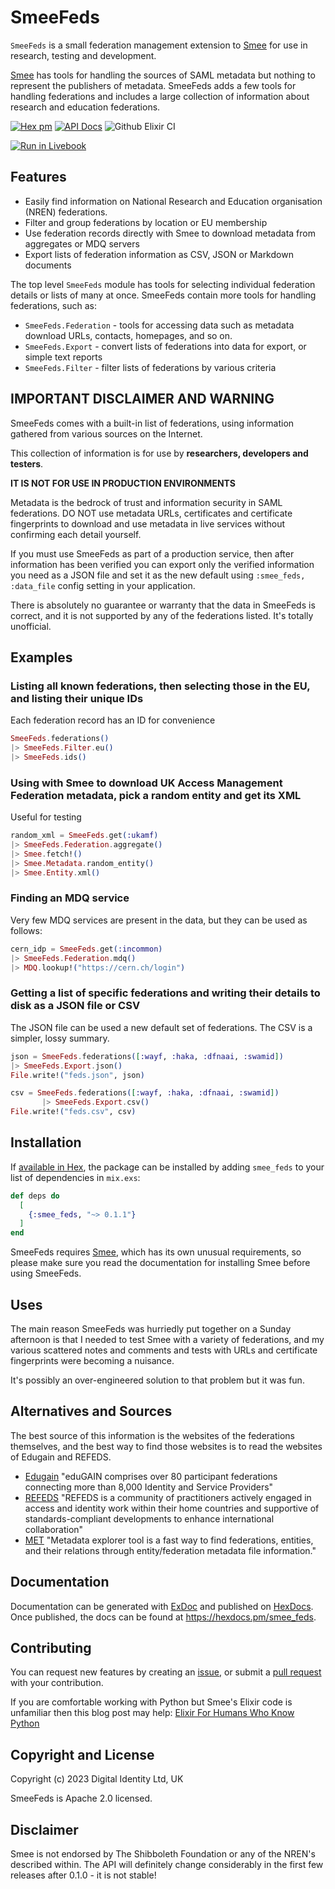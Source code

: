 # SmeeFeds

`SmeeFeds` is a small federation management extension to [Smee](https://github.com/Digital-Identity-Labs/smee) for use in
research, testing and development.

[Smee](https://github.com/Digital-Identity-Labs/smee) has tools for handling the sources of SAML metadata but 
nothing to represent the publishers of metadata. SmeeFeds adds a few tools for handling federations and includes a large
collection of information about research and education federations.

[![Hex pm](http://img.shields.io/hexpm/v/smee_feds.svg?style=flat)](https://hex.pm/packages/smee_feds)
[![API Docs](https://img.shields.io/badge/api-docs-yellow.svg?style=flat)](http://hexdocs.pm/smee_feds/)
![Github Elixir CI](https://github.com/Digital-Identity-Labs/smee_feds/workflows/Elixir%20CI/badge.svg)

[![Run in Livebook](https://livebook.dev/badge/v1/blue.svg)](https://livebook.dev/run?url=https%3A%2F%2Fraw.githubusercontent.com%2FDigital-Identity-Labs%2Fsmee_feds%2Fmain%2Fsmee_feds_notebook.livemd)

## Features

* Easily find information on National Research and Education organisation (NREN) federations.
* Filter and group federations by location or EU membership
* Use federation records directly with Smee to download metadata from aggregates or MDQ servers
* Export lists of federation information as CSV, JSON or Markdown documents

The top level `SmeeFeds` module has tools for selecting individual federation details or lists of many at once.
SmeeFeds contain more tools for handling federations, such as:

* `SmeeFeds.Federation` - tools for accessing data such as metadata download URLs, contacts, homepages, and so on.
* `SmeeFeds.Export` - convert lists of federations into data for export, or simple text reports
* `SmeeFeds.Filter` - filter lists of federations by various criteria

## IMPORTANT DISCLAIMER AND WARNING

SmeeFeds comes with a built-in list of federations, using information gathered from various sources on the Internet.

This collection of information is for use by **researchers, developers and testers**. 

**IT IS NOT FOR USE IN PRODUCTION ENVIRONMENTS**

Metadata is the bedrock of trust and information security in SAML federations. DO NOT use metadata URLs, certificates 
and certificate fingerprints to download and use metadata in live services without confirming each detail yourself.

If you must use SmeeFeds as part of a production service, then after information has been verified you can export only
the verified information you need as a JSON file and set it as the new default using 
`:smee_feds, :data_file` config setting in your application.

There is absolutely no guarantee or warranty that the data in SmeeFeds is correct, and it is not supported by any of 
the federations listed. It's totally unofficial. 

## Examples

### Listing all known federations, then selecting those in the EU, and listing their unique IDs
Each federation record has an ID for convenience

```elixir
SmeeFeds.federations()
|> SmeeFeds.Filter.eu()
|> SmeeFeds.ids()
```

### Using with Smee to download UK Access Management Federation metadata, pick a random entity and get its XML
Useful for testing

```elixir
random_xml = SmeeFeds.get(:ukamf)
|> SmeeFeds.Federation.aggregate()
|> Smee.fetch!()
|> Smee.Metadata.random_entity()
|> Smee.Entity.xml()
```

### Finding an MDQ service 
Very few MDQ services are present in the data, but they can be used as follows:

```elixir
cern_idp = SmeeFeds.get(:incommon)
|> SmeeFeds.Federation.mdq()
|> MDQ.lookup!("https://cern.ch/login")
```

### Getting a list of specific federations and writing their details to disk as a JSON file or CSV
The JSON file can be used a new default set of federations. The CSV is a simpler, lossy summary.

```elixir
json = SmeeFeds.federations([:wayf, :haka, :dfnaai, :swamid])
|> SmeeFeds.Export.json()
File.write!("feds.json", json)

csv = SmeeFeds.federations([:wayf, :haka, :dfnaai, :swamid])
       |> SmeeFeds.Export.csv()
File.write!("feds.csv", csv)
```

## Installation

If [available in Hex](https://hex.pm/docs/publish), the package can be installed
by adding `smee_feds` to your list of dependencies in `mix.exs`:

```elixir
def deps do
  [
    {:smee_feds, "~> 0.1.1"}
  ]
end
```

SmeeFeds requires [Smee](https://github.com/Digital-Identity-Labs/smee), which has its own unusual requirements, so
please make sure you read the documentation for installing Smee before using SmeeFeds.

## Uses

The main reason SmeeFeds was hurriedly put together on a Sunday afternoon is that I needed to test Smee with a variety
of federations, and my various scattered notes and comments and tests with URLs and certificate fingerprints were becoming a nuisance.

It's possibly an over-engineered solution to that problem but it was fun.

## Alternatives and Sources

The best source of this information is the websites of the federations themselves, and the best way to find those
websites is to read the websites of Edugain and REFEDS.

* [Edugain](https://edugain.org/) "eduGAIN comprises over 80 participant federations connecting more than 8,000 Identity and Service Providers" 
* [REFEDS](https://refeds.org/) "REFEDS is a community of practitioners actively engaged in access and identity work within their home countries and supportive of standards-compliant developments to enhance international collaboration"
* [MET](https://met.refeds.org/) "Metadata explorer tool is a fast way to find federations, entities, and their relations through entity/federation metadata file information."

## Documentation

Documentation can be generated with [ExDoc](https://github.com/elixir-lang/ex_doc)
and published on [HexDocs](https://hexdocs.pm). Once published, the docs can
be found at <https://hexdocs.pm/smee_feds>.

## Contributing

You can request new features by creating an [issue](https://github.com/Digital-Identity-Labs/smee_feds/issues),
or submit a [pull request](https://github.com/Digital-Identity-Labs/smee_feds/pulls) with your contribution.

If you are comfortable working with Python but Smee's Elixir code is unfamiliar then this blog post may help: 
[Elixir For Humans Who Know Python](https://hibox.live/elixir-for-humans-who-know-python)

## Copyright and License

Copyright (c) 2023 Digital Identity Ltd, UK

SmeeFeds is Apache 2.0 licensed.

## Disclaimer
Smee is not endorsed by The Shibboleth Foundation or any of the NREN's described within.
The API will definitely change considerably in the first few releases after 0.1.0 - it is not stable!
